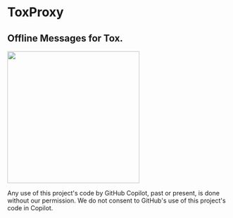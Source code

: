 # ToxProxy

<h2>Offline Messages for Tox.</h2>


<img height="300" src="https://raw.githubusercontent.com/zoff99/ToxProxy/zoff99/tweaks_001/pix/toxproxy_001_medium.jpg"></img><br>

Any use of this project's code by GitHub Copilot, past or present, is done
without our permission.  We do not consent to GitHub's use of this project's
code in Copilot.
